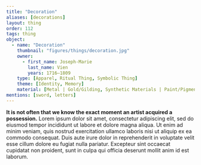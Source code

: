 ```yaml
---
title: "Decoration"
aliases: [decorations]
layout: thing
order: 112
tags: thing
object:
  - name: "Decoration"
    thumbnail: "figures/things/decoration.jpg"
    owner:
      - first_name: Joseph-Marie
        last_name: Vien
        years: 1716–1809
    type: [Apparel, Ritual Thing, Symbolic Thing]
    theme: [Identity, Memory]
    material: [Metal | Gold/Gilding, Synthetic Materials | Paint/Pigment, Textile | Silk]
mentions: [sword, letters]
---
```


**It is not often that we know the exact moment an artist acquired a possession.** Lorem ipsum dolor sit amet, consectetur adipiscing elit, sed do eiusmod tempor incididunt ut labore et dolore magna aliqua. Ut enim ad minim veniam, quis nostrud exercitation ullamco laboris nisi ut aliquip ex ea commodo consequat. Duis aute irure dolor in reprehenderit in voluptate velit esse cillum dolore eu fugiat nulla pariatur. Excepteur sint occaecat cupidatat non proident, sunt in culpa qui officia deserunt mollit anim id est laborum.